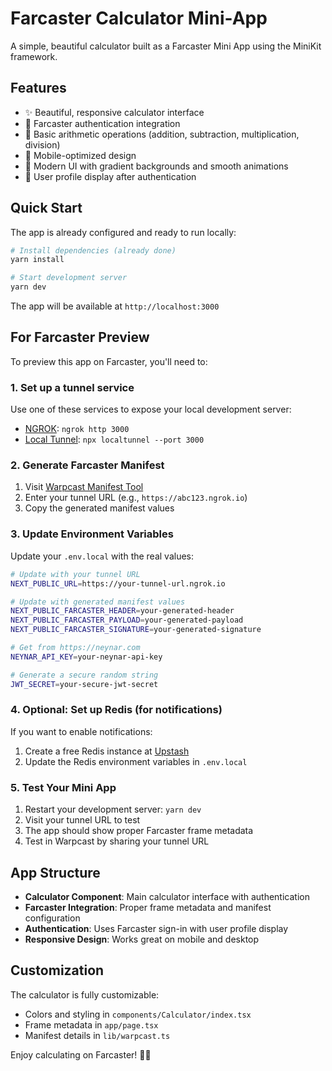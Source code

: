 # Farcaster Calculator Mini-App

A simple, beautiful calculator built as a Farcaster Mini App using the MiniKit framework.

## Features

- ✨ Beautiful, responsive calculator interface
- 🔐 Farcaster authentication integration
- 🧮 Basic arithmetic operations (addition, subtraction, multiplication, division)
- 📱 Mobile-optimized design
- 🎨 Modern UI with gradient backgrounds and smooth animations
- 👤 User profile display after authentication

## Quick Start

The app is already configured and ready to run locally:

```bash
# Install dependencies (already done)
yarn install

# Start development server
yarn dev
```

The app will be available at `http://localhost:3000`

## For Farcaster Preview

To preview this app on Farcaster, you'll need to:

### 1. Set up a tunnel service
Use one of these services to expose your local development server:
- [NGROK](https://ngrok.com): `ngrok http 3000`
- [Local Tunnel](https://theboroer.github.io/localtunnel-www/): `npx localtunnel --port 3000`

### 2. Generate Farcaster Manifest
1. Visit [Warpcast Manifest Tool](https://warpcast.com/~/developers/mini-apps/manifest)
2. Enter your tunnel URL (e.g., `https://abc123.ngrok.io`)
3. Copy the generated manifest values

### 3. Update Environment Variables
Update your `.env.local` with the real values:

```bash
# Update with your tunnel URL
NEXT_PUBLIC_URL=https://your-tunnel-url.ngrok.io

# Update with generated manifest values
NEXT_PUBLIC_FARCASTER_HEADER=your-generated-header
NEXT_PUBLIC_FARCASTER_PAYLOAD=your-generated-payload
NEXT_PUBLIC_FARCASTER_SIGNATURE=your-generated-signature

# Get from https://neynar.com
NEYNAR_API_KEY=your-neynar-api-key

# Generate a secure random string
JWT_SECRET=your-secure-jwt-secret
```

### 4. Optional: Set up Redis (for notifications)
If you want to enable notifications:
1. Create a free Redis instance at [Upstash](https://upstash.com)
2. Update the Redis environment variables in `.env.local`

### 5. Test Your Mini App
1. Restart your development server: `yarn dev`
2. Visit your tunnel URL to test
3. The app should show proper Farcaster frame metadata
4. Test in Warpcast by sharing your tunnel URL

## App Structure

- **Calculator Component**: Main calculator interface with authentication
- **Farcaster Integration**: Proper frame metadata and manifest configuration
- **Authentication**: Uses Farcaster sign-in with user profile display
- **Responsive Design**: Works great on mobile and desktop

## Customization

The calculator is fully customizable:
- Colors and styling in `components/Calculator/index.tsx`
- Frame metadata in `app/page.tsx`
- Manifest details in `lib/warpcast.ts`

Enjoy calculating on Farcaster! 🧮✨